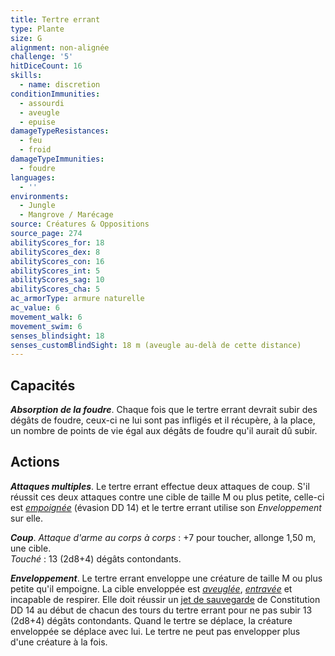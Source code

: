 ```yaml
---
title: Tertre errant
type: Plante
size: G
alignment: non-alignée
challenge: '5'
hitDiceCount: 16
skills:
  - name: discretion
conditionImmunities:
  - assourdi
  - aveugle
  - epuise
damageTypeResistances:
  - feu
  - froid
damageTypeImmunities:
  - foudre
languages:
  - ''
environments:
  - Jungle
  - Mangrove / Marécage
source: Créatures & Oppositions
source_page: 274
abilityScores_for: 18
abilityScores_dex: 8
abilityScores_con: 16
abilityScores_int: 5
abilityScores_sag: 10
abilityScores_cha: 5
ac_armorType: armure naturelle
ac_value: 6
movement_walk: 6
movement_swim: 6
senses_blindsight: 18
senses_customBlindSight: 18 m (aveugle au-delà de cette distance)
---
```

## Capacités
_**Absorption de la foudre**_. Chaque fois que le tertre errant devrait subir des dégâts de foudre, ceux-ci ne lui sont pas infligés et il récupère, à la place, un nombre de points de vie égal aux dégâts de foudre qu'il aurait dû subir.

## Actions
_**Attaques multiples**_. Le tertre errant effectue deux attaques de coup. S'il réussit ces deux attaques contre une cible de taille M ou plus petite, celle-ci est [_empoignée_](/gerer-la-sante-du-personnage/#empoigne) (évasion DD 14) et le tertre errant utilise son _Enveloppement_ sur elle.

_**Coup**_. _Attaque d'arme au corps à corps_ : +7 pour toucher, allonge 1,50 m, une cible.  
_Touché_ : 13 (2d8+4) dégâts contondants.

_**Enveloppement**_. Le tertre errant enveloppe une créature de taille M ou plus petite qu'il empoigne. La cible enveloppée est [_aveuglée_](/gerer-la-sante-du-personnage/#aveugle), [_entravée_](/gerer-la-sante-du-personnage/#entrave) et incapable de respirer. Elle doit réussir un [jet de sauvegarde](/utiliser-les-caracteristiques/#jets-de-sauvegarde) de Constitution DD 14 au début de chacun des tours du tertre errant pour ne pas subir 13 (2d8+4) dégâts contondants. Quand le tertre se déplace, la créature enveloppée se déplace avec lui. Le tertre ne peut pas envelopper plus d'une créature à la fois.
